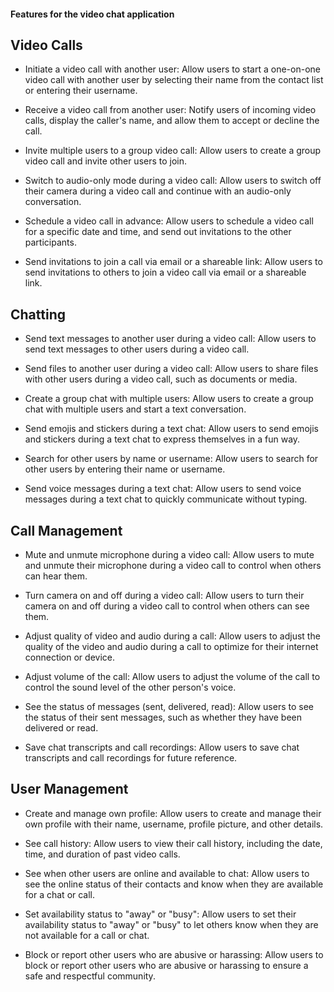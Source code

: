 #### Features for the video chat application

## Video Calls

- Initiate a video call with another user: Allow users to start a one-on-one video call with another user by selecting their name from the contact list or entering their username.

- Receive a video call from another user: Notify users of incoming video calls, display the caller's name, and allow them to accept or decline the call.

- Invite multiple users to a group video call: Allow users to create a group video call and invite other users to join.

- Switch to audio-only mode during a video call: Allow users to switch off their camera during a video call and continue with an audio-only conversation.

- Schedule a video call in advance: Allow users to schedule a video call for a specific date and time, and send out invitations to the other participants.

- Send invitations to join a call via email or a shareable link: Allow users to send invitations to others to join a video call via email or a shareable link.

## Chatting

- Send text messages to another user during a video call: Allow users to send text messages to other users during a video call.

- Send files to another user during a video call: Allow users to share files with other users during a video call, such as documents or media.

- Create a group chat with multiple users: Allow users to create a group chat with multiple users and start a text conversation.

- Send emojis and stickers during a text chat: Allow users to send emojis and stickers during a text chat to express themselves in a fun way.

- Search for other users by name or username: Allow users to search for other users by entering their name or username.

- Send voice messages during a text chat: Allow users to send voice messages during a text chat to quickly communicate without typing.

## Call Management

- Mute and unmute microphone during a video call: Allow users to mute and unmute their microphone during a video call to control when others can hear them.

- Turn camera on and off during a video call: Allow users to turn their camera on and off during a video call to control when others can see them.

- Adjust quality of video and audio during a call: Allow users to adjust the quality of the video and audio during a call to optimize for their internet connection or device.

- Adjust volume of the call: Allow users to adjust the volume of the call to control the sound level of the other person's voice.

- See the status of messages (sent, delivered, read): Allow users to see the status of their sent messages, such as whether they have been delivered or read.

- Save chat transcripts and call recordings: Allow users to save chat transcripts and call recordings for future reference.

## User Management

- Create and manage own profile: Allow users to create and manage their own profile with their name, username, profile picture, and other details.

- See call history: Allow users to view their call history, including the date, time, and duration of past video calls.

- See when other users are online and available to chat: Allow users to see the online status of their contacts and know
  when they are available for a chat or call.

- Set availability status to "away" or "busy": Allow users to set their availability status to "away" or "busy" to let others know when they are not available for a call or chat.

- Block or report other users who are abusive or harassing: Allow users to block or report other users who are abusive or harassing to ensure a safe and respectful community.
